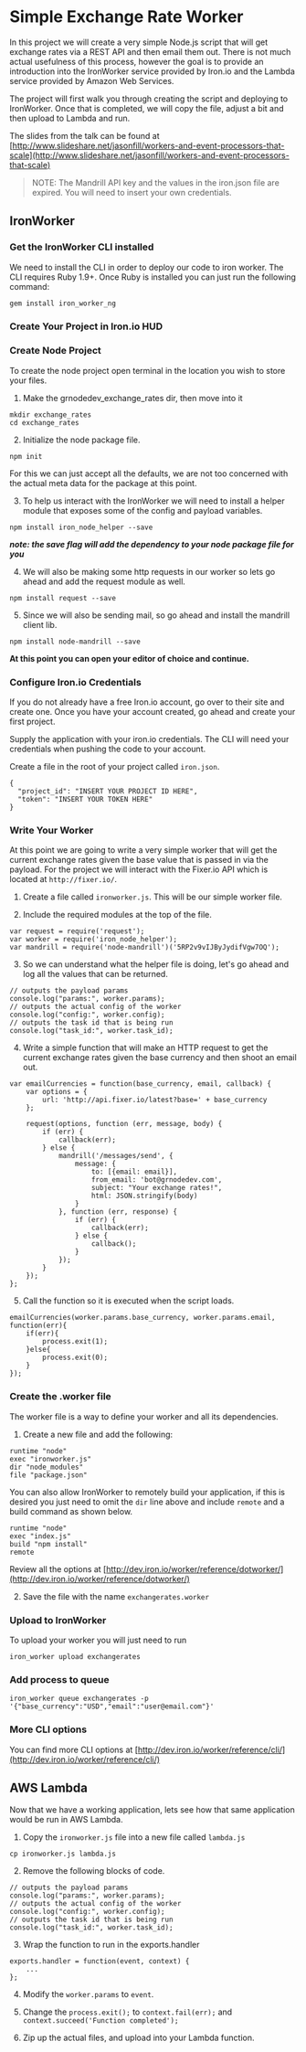 # Simple Exchange Rate Worker

In this project we will create a very simple Node.js script that will get exchange rates via a REST API and then email them out.  There is not much actual usefulness of this process, however the goal is to provide an introduction into the IronWorker service provided by Iron.io and the Lambda service provided by Amazon Web Services.  

The project will first walk you through creating the script and deploying to IronWorker.  Once that is completed, we will copy the file, adjust a bit and then upload to Lambda and run.

The slides from the talk can be found at [http://www.slideshare.net/jasonfill/workers-and-event-processors-that-scale](http://www.slideshare.net/jasonfill/workers-and-event-processors-that-scale)

> NOTE: The Mandrill API key and the values in the iron.json file are expired.  You will need to insert your own credentials.

## IronWorker

### Get the IronWorker CLI installed

We need to install the CLI in order to deploy our code to iron worker.  The CLI requires Ruby 1.9+.  Once Ruby is installed you can just run the following command:

```
gem install iron_worker_ng
```

### Create Your Project in Iron.io HUD

### Create Node Project

To create the node project open terminal in the location you wish to store your files.

1) Make the grnodedev_exchange_rates dir, then move into it

```
mkdir exchange_rates
cd exchange_rates
```

2) Initialize the node package file.

```
npm init
```

For this we can just accept all the defaults, we are not too concerned with the actual meta data for the package at this point.

3) To help us interact with the IronWorker we will need to install a helper module that exposes some of the config and payload variables.

```
npm install iron_node_helper --save
```

___note: the save flag will add the dependency to your node package file for you___

4) We will also be making some http requests in our worker so lets go ahead and add the request module as well.

```
npm install request --save
```

5) Since we will also be sending mail, so go ahead and install the mandrill client lib.

```
npm install node-mandrill --save
```

**At this point you can open your editor of choice and continue.**

### Configure Iron.io Credentials

If you do not already have a free Iron.io account, go over to their site and create one.  Once you have your account created, go ahead and
create your first project.

Supply the application with your iron.io credentials.  The CLI will need your credentials when pushing the code to your account.

Create a file in the root of your project called ```iron.json```.

```
{
  "project_id": "INSERT YOUR PROJECT ID HERE",
  "token": "INSERT YOUR TOKEN HERE"
}
```

### Write Your Worker

At this point we are going to write a very simple worker that will get the current exchange rates given the base value that is passed in via the payload.  For the project we will interact with the Fixer.io API which is located at ```http://fixer.io/```.

1) Create a file called ```ironworker.js```.  This will be our simple worker file.

2) Include the required modules at the top of the file.

```
var request = require('request');
var worker = require('iron_node_helper');
var mandrill = require('node-mandrill')('5RP2v9vIJByJydifVgw7OQ');
```

3) So we can understand what the helper file is doing, let's go ahead and log all the values that can be returned.

```
// outputs the payload params
console.log("params:", worker.params);
// outputs the actual config of the worker
console.log("config:", worker.config);
// outputs the task id that is being run
console.log("task_id:", worker.task_id);
```

4) Write a simple function that will make an HTTP request to get the current exchange rates given the base currency and then shoot an email out.

```
var emailCurrencies = function(base_currency, email, callback) {
    var options = {
        url: 'http://api.fixer.io/latest?base=' + base_currency
    };

    request(options, function (err, message, body) {
        if (err) {
            callback(err);
        } else {
            mandrill('/messages/send', {
                message: {
                    to: [{email: email}],
                    from_email: 'bot@grnodedev.com',
                    subject: "Your exchange rates!",
                    html: JSON.stringify(body)
                }
            }, function (err, response) {
                if (err) {
                    callback(err);
                } else {
                    callback();
                }
            });
        }
    });
};
```

5) Call the function so it is executed when the script loads.

```
emailCurrencies(worker.params.base_currency, worker.params.email, function(err){
	if(err){
		process.exit(1);
	}else{
		process.exit(0);
	}
});
```

### Create the .worker file

The worker file is a way to define your worker and all its dependencies.

1) Create a new file and add the following:

```
runtime "node"
exec "ironworker.js"
dir "node_modules"
file "package.json"
```

You can also allow IronWorker to remotely build your application, if this is desired you just need to omit the ```dir``` line above and include ```remote``` and a build command as shown below.

```
runtime "node"
exec "index.js"
build "npm install"
remote
```

Review all the options at [http://dev.iron.io/worker/reference/dotworker/](http://dev.iron.io/worker/reference/dotworker/)

2) Save the file with the name ```exchangerates.worker```

### Upload to IronWorker

To upload your worker you will just need to run

```
iron_worker upload exchangerates
```

### Add process to queue

```
iron_worker queue exchangerates -p '{"base_currency":"USD","email":"user@email.com"}'
```

### More CLI options
You can find more CLI options at [http://dev.iron.io/worker/reference/cli/](http://dev.iron.io/worker/reference/cli/)

## AWS Lambda

Now that we have a working application, lets see how that same application would be run in AWS Lambda.

1) Copy the ```ironworker.js``` file into a new file called ```lambda.js```

```
cp ironworker.js lambda.js
```

2) Remove the following blocks of code.

```
// outputs the payload params
console.log("params:", worker.params);
// outputs the actual config of the worker
console.log("config:", worker.config);
// outputs the task id that is being run
console.log("task_id:", worker.task_id);
```

3) Wrap the function to run in the exports.handler

```
exports.handler = function(event, context) {
	...
};

```

4) Modify the ```worker.params``` to ```event```.

5) Change the ```process.exit();``` to ```context.fail(err);``` and ```context.succeed('Function completed');```

5) Zip up the actual files, and upload into your Lambda function.
